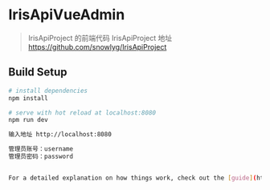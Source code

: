 # IrisApiVueAdmin

> IrisApiProject 的前端代码
> IrisApiProject 地址 https://github.com/snowlyg/IrisApiProject

## Build Setup

``` bash
# install dependencies
npm install

# serve with hot reload at localhost:8080
npm run dev

输入地址 http://localhost:8080

管理员账号：username
管理员密码：password


For a detailed explanation on how things work, check out the [guide](http://vuejs-templates.github.io/webpack/) and [docs for vue-loader](http://vuejs.github.io/vue-loader).
